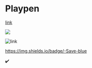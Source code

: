 # Playpen

[link](http://www.google.com/)

![](https://img.shields.io/badge/-Save-blue)

![link](https://img.shields.io/badge/-Save-blue)


https://img.shields.io/badge/-Save-blue

:heavy_check_mark:
